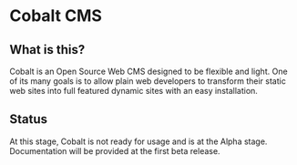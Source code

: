 Cobalt CMS
=======

What is this?
-------------
Cobalt is an Open Source Web CMS designed to be flexible and light. One of its many goals is to allow plain web developers to transform their static web sites into full featured dynamic sites with an easy installation.

Status
------------
At this stage, Cobalt is not ready for usage and is at the Alpha stage. Documentation will be provided at the first beta release.
